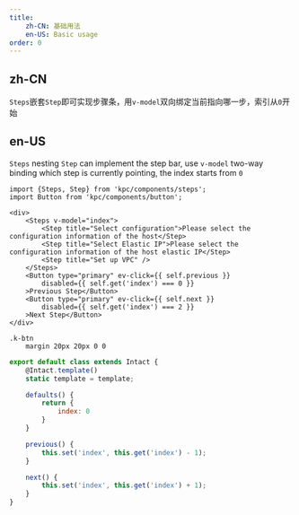 ```yaml
---
title: 
    zh-CN: 基础用法
    en-US: Basic usage
order: 0
---
```

## zh-CN

`Steps`嵌套`Step`即可实现步骤条，用`v-model`双向绑定当前指向哪一步，索引从`0`开始

## en-US

`Steps` nesting `Step` can implement the step bar, use `v-model` two-way binding which step is currently pointing, the index starts from `0`

```vdt
import {Steps, Step} from 'kpc/components/steps';
import Button from 'kpc/components/button';

<div>
    <Steps v-model="index">
        <Step title="Select configuration">Please select the configuration information of the host</Step>
        <Step title="Select Elastic IP">Please select the configuration information of the host elastic IP</Step>
        <Step title="Set up VPC" />
    </Steps>
    <Button type="primary" ev-click={{ self.previous }}
        disabled={{ self.get('index') === 0 }}
    >Previous Step</Button>
    <Button type="primary" ev-click={{ self.next }}
        disabled={{ self.get('index') === 2 }}
    >Next Step</Button>
</div>
```

```styl
.k-btn
    margin 20px 20px 0 0
```

```js
export default class extends Intact {
    @Intact.template()
    static template = template;

    defaults() {
        return {
            index: 0
        }
    }

    previous() {
        this.set('index', this.get('index') - 1);
    }

    next() {
        this.set('index', this.get('index') + 1);
    }
}
```

